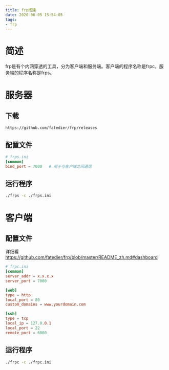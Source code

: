 ```yaml
---
title: frp搭建
date: 2020-06-05 15:54:05
tags:
- frp
---
```


# 简述

frp是有个内网穿透的工具，分为客户端和服务端。客户端的程序名称是frpc，服务端的程序名称是frps。

# 服务器

## 下载

```
https://github.com/fatedier/frp/releases
```

## 配置文件

```toml
# frps.ini
[common]
bind_port = 7000   # 用于与客户端之间通信
```

## 运行程序

```bash
./frps -c ./frps.ini
```

# 客户端

## 配置文件

详细看<https://github.com/fatedier/frp/blob/master/README_zh.md#dashboard>

```toml
# frpc.ini
[common]
server_addr = x.x.x.x
server_port = 7000

[web]
type = http
local_port = 80
custom_domains = www.yourdomain.com

[ssh]
type = tcp
local_ip = 127.0.0.1
local_port = 22
remote_port = 6000
```

## 运行程序

```bash
./frpc -c ./frpc.ini
```

